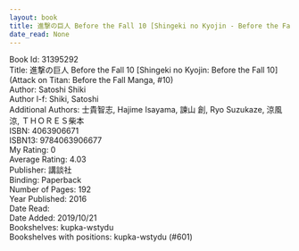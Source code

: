 ```yaml
---
layout: book
title: 進撃の巨人 Before the Fall 10 [Shingeki no Kyojin - Before the Fall 10] (Attack on Titan - Before the Fall Manga,  no. 10)
date_read: None
---
```


Book Id: 31395292<br />
Title: 進撃の巨人 Before the Fall 10 [Shingeki no Kyojin: Before the Fall 10] (Attack on Titan: Before the Fall Manga, #10)<br />
Author: Satoshi Shiki<br />
Author l-f: Shiki, Satoshi<br />
Additional Authors: 士貴智志, Hajime Isayama, 諫山 創, Ryo Suzukaze, 涼風涼, ＴＨＯＲＥＳ柴本<br />
ISBN: 4063906671<br />
ISBN13: 9784063906677<br />
My Rating: 0<br />
Average Rating: 4.03<br />
Publisher: 講談社<br />
Binding: Paperback<br />
Number of Pages: 192<br />
Year Published: 2016<br />
Date Read: <br />
Date Added: 2019/10/21<br />
Bookshelves: kupka-wstydu<br />
Bookshelves with positions: kupka-wstydu (#601)<br />

